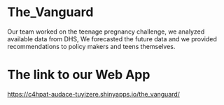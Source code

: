 # The_Vanguard   
Our team worked on the teenage pregnancy challenge, we analyzed available data from DHS, We forecasted the future data and we provided recommendations to policy makers and teens themselves.  
# The link to our Web App
<https://c4hpat-audace-tuyizere.shinyapps.io/the_vanguard/>
